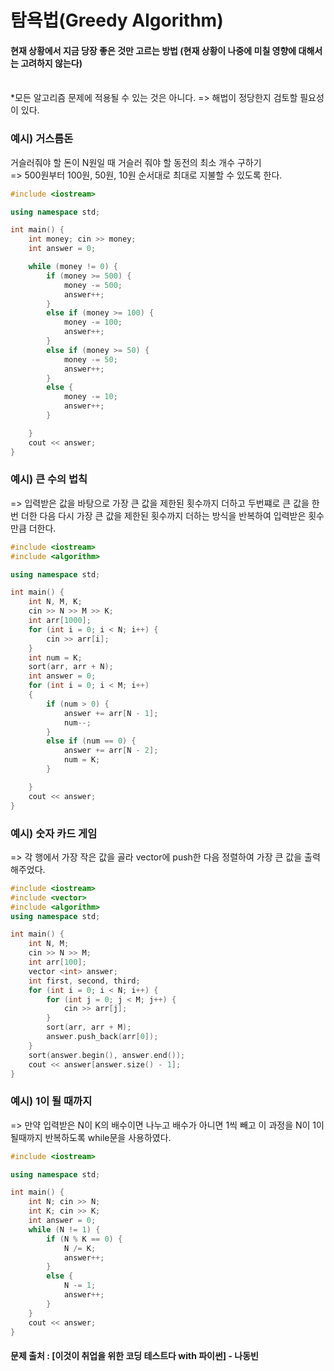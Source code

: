 # 탐욕법(Greedy Algorithm)

#### 현재 상황에서 지금 당장 좋은 것만 고르는 방법 (현재 상황이 나중에 미칠 영향에 대해서는 고려하지 않는다)
<br>
*모든 알고리즘 문제에 적용될 수 있는 것은 아니다. => 해법이 정당한지 검토할 필요성이 있다.

<br>

### 예시) 거스름돈

거슬러줘야 할 돈이 N원일 때 거슬러 줘야 할 동전의 최소 개수 구하기<br>
=> 500원부터 100원, 50원, 10원 순서대로 최대로 지불할 수 있도록 한다.

```cpp
#include <iostream>

using namespace std;

int main() {
	int money; cin >> money;
	int answer = 0;

	while (money != 0) {
		if (money >= 500) {
			money -= 500;
			answer++;
		}
		else if (money >= 100) {
			money -= 100;
			answer++;
		}
		else if (money >= 50) {
			money -= 50;
			answer++;
		}
		else {
			money -= 10;
			answer++;
		}

	}
	cout << answer;
}
```

### 예시) 큰 수의 법칙
=> 입력받은 값을 바탕으로 가장 큰 값을 제한된 횟수까지 더하고 두번쨰로 큰 값을 한 번 더한 다음 다시 가장 큰 값을 제한된 횟수까지 더하는 방식을
반복하여 입력받은 횟수만큼 더한다.

```cpp
#include <iostream>
#include <algorithm>

using namespace std;

int main() {
	int N, M, K;
	cin >> N >> M >> K;
	int arr[1000];
	for (int i = 0; i < N; i++) {
		cin >> arr[i];
	}
	int num = K;
	sort(arr, arr + N);
	int answer = 0;
	for (int i = 0; i < M; i++)
	{
		if (num > 0) {
			answer += arr[N - 1];
			num--;
		}
		else if (num == 0) {
			answer += arr[N - 2];
			num = K;
		}

	}
	cout << answer;
}
```


### 예시) 숫자 카드 게임
=> 각 행에서 가장 작은 값을 골라 vector에 push한 다음 정렬하여 가장 큰 값을 출력해주었다.
```cpp
#include <iostream>
#include <vector>
#include <algorithm>
using namespace std;

int main() {
	int N, M;
	cin >> N >> M;
	int arr[100];
	vector <int> answer;
	int first, second, third;
	for (int i = 0; i < N; i++) {
		for (int j = 0; j < M; j++) {
			cin >> arr[j];
		}
		sort(arr, arr + M);
		answer.push_back(arr[0]);
	}
	sort(answer.begin(), answer.end());
	cout << answer[answer.size() - 1];
}
```



### 예시) 1이 될 때까지
=> 만약 입력받은 N이 K의 배수이면 나누고 배수가 아니면 1씩 빼고 이 과정을 N이 1이 될때까지 반복하도록 while문을 사용하였다.
```cpp
#include <iostream>

using namespace std;

int main() {
	int N; cin >> N;
	int K; cin >> K;
	int answer = 0;
	while (N != 1) {
		if (N % K == 0) {
			N /= K;
			answer++;
		}
		else {
			N -= 1;
			answer++;
		}
	}
	cout << answer;
}
```

#### 문제 출처 : \[이것이 취업을 위한 코딩 테스트다 with 파이썬] - 나동빈
